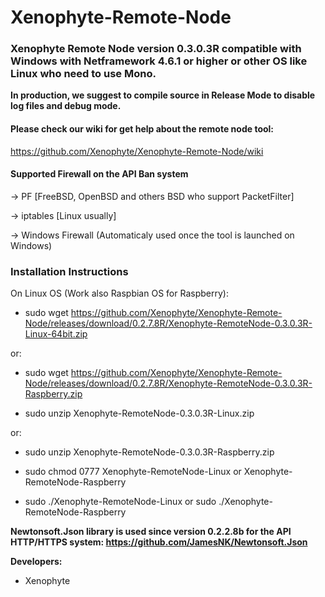 # Xenophyte-Remote-Node
<h3>Xenophyte Remote Node version 0.3.0.3R compatible with Windows with Netframework 4.6.1 or higher or other OS like Linux who need to use Mono.</h3>

**In production, we suggest to compile source in Release Mode to disable log files and debug mode.**

<h4>Please check our wiki for get help about the remote node tool:</h4>

https://github.com/Xenophyte/Xenophyte-Remote-Node/wiki

<h4>Supported Firewall on the API Ban system</h4>

-> PF [FreeBSD, OpenBSD and others BSD who support PacketFilter]

-> iptables [Linux usually]

-> Windows Firewall (Automaticaly used once the tool is launched on Windows)

<h3>Installation Instructions</h3>

On Linux OS (Work also Raspbian OS for Raspberry):

- sudo wget https://github.com/Xenophyte/Xenophyte-Remote-Node/releases/download/0.2.7.8R/Xenophyte-RemoteNode-0.3.0.3R-Linux-64bit.zip

or:

- sudo wget https://github.com/Xenophyte/Xenophyte-Remote-Node/releases/download/0.2.7.8R/Xenophyte-RemoteNode-0.3.0.3R-Raspberry.zip

- sudo unzip Xenophyte-RemoteNode-0.3.0.3R-Linux.zip

or:

- sudo unzip Xenophyte-RemoteNode-0.3.0.3R-Raspberry.zip

- sudo chmod 0777 Xenophyte-RemoteNode-Linux or Xenophyte-RemoteNode-Raspberry

- sudo ./Xenophyte-RemoteNode-Linux or sudo ./Xenophyte-RemoteNode-Raspberry

**Newtonsoft.Json library is used since version 0.2.2.8b for the API HTTP/HTTPS system: https://github.com/JamesNK/Newtonsoft.Json**

**Developers:**

- Xenophyte 
